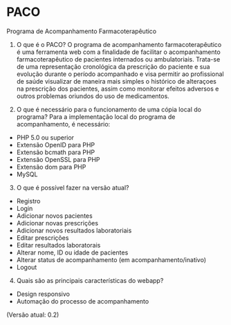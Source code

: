 # PACO
Programa de Acompanhamento Farmacoterapêutico

1) O que é o PACO?
O programa de acompanhamento farmacoterapêutico é uma ferramenta web com a finalidade de facilitar o acompanhamento farmacoterapêutico de pacientes internados ou ambulatoriais. Trata-se de uma representação cronológica da prescrição do paciente e sua evolução durante o período acompanhado e visa permitir ao profissional de saúde visualizar de maneira mais simples o histórico de alteraçoes na prescrição dos pacientes, assim como monitorar efeitos adversos e outros problemas oriundos do uso de medicamentos.

2) O que é necessário para o funcionamento de uma cópia local do programa?
Para a implementação local do programa de acompanhamento, é necessário:
- PHP 5.0 ou superior
- Extensão OpenID para PHP
- Extensão bcmath para PHP
- Extensão OpenSSL para PHP
- Extensão dom para PHP
- MySQL

3) O que é possível fazer na versão atual?
- Registro
- Login
- Adicionar novos pacientes
- Adicionar novas prescrições
- Adicionar novos resultados laboratoriais
- Editar prescrições 
- Editar resultados laboratorais
- Alterar nome, ID ou idade de pacientes
- Alterar status de acompanhamento (em acompanhamento/inativo)
- Logout

4) Quais são as principais características do webapp?
- Design responsivo
- Automação do processo de acompanhamento

(Versão atual: 0.2)
